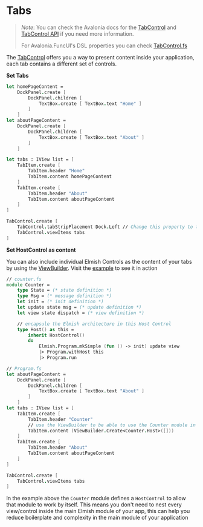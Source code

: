 # Tabs

> _Note_: You can check the Avalonia docs for the [TabControl](http://docs.avaloniaui.net/docs/controls/tabcontrol) and [TabControl API](http://reference.avaloniaui.net/api/Avalonia.Controls/TabControl/) if you need more information.
>
> For Avalonia.FuncUI's DSL properties you can check [TabControl.fs](https://github.com/AvaloniaCommunity/Avalonia.FuncUI/blob/master/src/Avalonia.FuncUI.DSL/TabControl.fs)

The [TabControl](http://docs.avaloniaui.net/docs/controls/tabcontrol) offers you a way to present content inside your application, each tab contains a different set of controls.

**Set Tabs**

```fsharp
let homePageContent = 
    DockPanel.create [ 
        DockPanel.children [
            TextBox.create [ TextBox.text "Home" ]
        ]
    ]
let aboutPageContent = 
    DockPanel.create [ 
        DockPanel.children [
            TextBox.create [ TextBox.text "About" ]
        ]
    ]

let tabs : IView list = [
    TabItem.create [
        TabItem.header "Home"
        TabItem.content homePageContent
    ]
    TabItem.create [
        TabItem.header "About"
        TabItem.content aboutPageContent
    ]
]

TabControl.create [
    TabControl.tabStripPlacement Dock.Left // Change this property to tell the app where to show the tab bar
    TabControl.viewItems tabs
]
```

**Set HostControl as content**

You can also include individual Elmish Controls as the content of your tabs by using the [ViewBuilder](https://github.com/AvaloniaCommunity/Avalonia.FuncUI/blob/master/src/Avalonia.FuncUI.ControlCatalog/Views/MainView.fs#L36). Visit the [example](https://github.com/AvaloniaCommunity/Avalonia.FuncUI/blob/master/src/Avalonia.FuncUI.ControlCatalog/Views/MainView.fs) to see it in action

```fsharp
// counter.fs
module Counter =
    type State = (* state definition *)
    type Msg = (* message definition *)
    let init = (* init definition *)
    let update state msg = (* update definition *)
    let view state dispatch = (* view definition *)

    // encapsule the Elmish architecture in this Host Control
    type Host() as this =
        inherit HostControl()
        do
            Elmish.Program.mkSimple (fun () -> init) update view
            |> Program.withHost this
            |> Program.run

// Program.fs
let aboutPageContent = 
    DockPanel.create [ 
        DockPanel.children [
            TextBox.create [ TextBox.text "About" ]
        ]
    ]
let tabs : IView list = [
    TabItem.create [
        TabItem.header "Counter"
        // use the ViewBuilder to be able to use the Counter module in a stand alone
        TabItem.content (ViewBuilder.Create<Counter.Host>([]))
    ]
    TabItem.create [
        TabItem.header "About"
        TabItem.content aboutPageContent
    ]
]

TabControl.create [
    TabControl.viewItems tabs
]
```

In the example above the `Counter` module defines a `HostControl` to allow that module to work by itself. This means you don't need to nest every view/control inside the main Elmish module of your app, this can help you reduce boilerplate and complexity in the main module of your application

